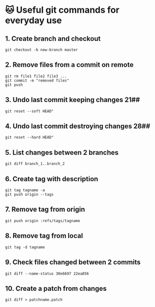 # 🐱 Useful git commands for everyday use

## 1. Create branch and checkout

```
git checkout -b new-branch master
```

## 2. Remove files from a commit on remote
 

```
git rm file1 file2 file3 ...
git commit -m "removed files"
git push
```

## 3. Undo last commit keeping changes 21##

```
git reset --soft HEAD"
```

## 4. Undo last commit destroying changes 28##

```
git reset --hard HEAD"
```

## 5. List changes between 2 branches

```
git diff branch_1..branch_2
```

## 6. Create tag with description

```
git tag tagname -a
git push origin --tags
```

## 7. Remove tag from origin

```
git push origin :refs/tags/tagname
```

## 8. Remove tag from local

```
git tag -d tagname
```

## 9. Check files changed between 2 commits

```
git diff --name-status 30e6697 22ea856
```

## 10. Create a patch from changes

```
git diff > patchname.patch
```